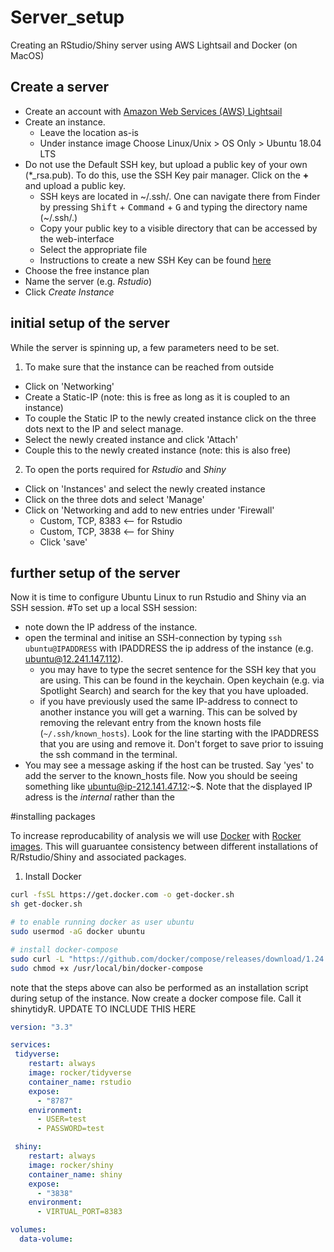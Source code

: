 # Server_setup
Creating an RStudio/Shiny server using AWS Lightsail and Docker (on MacOS)

## Create a server
- Create an account with [Amazon Web Services (AWS) Lightsail](https://lightsail.aws.amazon.com)
- Create an instance. 
  - Leave the location as-is
  - Under instance image Choose Linux/Unix > OS Only > Ubuntu 18.04 LTS
- Do not use the Default SSH key, but upload a public key of your own (\*_rsa.pub). To do this, use the SSH Key pair manager. Click on the **+** and upload a public key.
  - SSH keys are located in ~/.ssh/. One can navigate there from Finder by pressing <kbd>Shift</kbd> + <kbd>Command</kbd> + <kbd>G</kbd> and typing the directory name (~/.ssh/.)
  - Copy your public key to a visible directory that can be accessed by the web-interface
  - Select the appropriate file 
  - Instructions to create a new SSH Key can be found [here](https://help.github.com/en/enterprise/2.16/user/articles/generating-a-new-ssh-key-and-adding-it-to-the-ssh-agent)
- Choose the free instance plan
- Name the server (e.g. *Rstudio*)
- Click *Create Instance*
  
## initial setup of the server
While the server is spinning up, a few parameters need to be set. 
1) To make sure that the instance can be reached from outside
  - Click on 'Networking' 
  - Create a Static-IP (note: this is free as long as it is coupled to an instance)
  - To couple the Static IP to the newly created instance click on the three dots next to the IP and select manage.
  - Select the newly created instance and click 'Attach'
  - Couple this to the newly created instance (note: this is also free)
2) To open the ports required for *Rstudio* and *Shiny*
  - Click on 'Instances' and select the newly created instance
  - Click on the three dots and select 'Manage'
  - Click on 'Networking and add to new entries under 'Firewall'
    - Custom, TCP, 8383 <-- for Rstudio
    - Custom, TCP, 3838 <-- for Shiny
    - Click 'save'
    
## further setup of the server
Now it is time to configure Ubuntu Linux to run Rstudio and Shiny via an SSH session.
#To set up a local SSH session:
  - note down the IP address of the instance.
  - open the terminal and initise an SSH-connection by typing `ssh ubuntu@IPADDRESS` with IPADDRESS the ip address of the instance (e.g. ubuntu@12.241.147.112).
    - you may have to type the secret sentence for the SSH key that you are using. This can be found in the keychain. Open keychain (e.g. via Spotlight Search) and search for the key that you have uploaded. 
    - if you have previously used the same IP-address to connect to another instance you will get a warning. This can be solved by removing the relevant entry from the known hosts file (`~/.ssh/known_hosts`). Look for the line starting with the IPADDRESS that you are using and remove it. Don't forget to save prior to issuing the ssh command in the terminal.
  - You may see a message asking if the host can be trusted. Say 'yes' to add the server to the known_hosts file.
Now you should be seeing something like ubuntu@ip-212.141.47.12:~$. Note that the displayed IP adress is the *internal* rather than the 

#installing packages 

To increase reproducability of analysis we will use [Docker](https://www.docker.com/) with [Rocker images](https://www.rocker-project.org/images/). This will guaruantee consistency between different installations of R/Rstudio/Shiny and associated packages.
1) Install Docker
  ```bash
curl -fsSL https://get.docker.com -o get-docker.sh
sh get-docker.sh

# to enable running docker as user ubuntu
sudo usermod -aG docker ubuntu

# install docker-compose
sudo curl -L "https://github.com/docker/compose/releases/download/1.24.1/docker-compose-$(uname -s)-$(uname -m)" -o /usr/local/bin/docker-compose
sudo chmod +x /usr/local/bin/docker-compose

```
note that the steps above can also be performed as an installation script during setup of the instance.
Now create a docker compose file. Call it shinytidyR. UPDATE TO INCLUDE THIS HERE

```yml
version: "3.3"

services:
 tidyverse:
    restart: always
    image: rocker/tidyverse
    container_name: rstudio
    expose:
      - "8787"
    environment:
      - USER=test
      - PASSWORD=test

 shiny:
    restart: always
    image: rocker/shiny
    container_name: shiny
    expose:
      - "3838"
    environment:
      - VIRTUAL_PORT=8383

volumes:
  data-volume:
```
